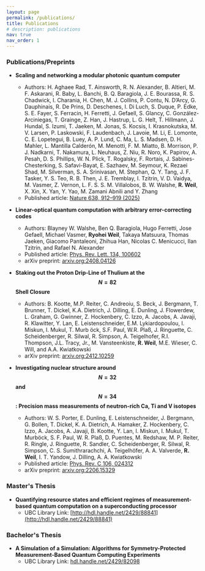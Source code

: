 ```yaml
---
layout: page
permalink: /publications/
title: Publications
# description: publications
nav: true
nav_order: 1
---
```


<!-- ## Publications -->

### Publications/Preprints
- **Scaling and networking a modular photonic quantum computer**
  - Authors: H. Aghaee Rad, T. Ainsworth, R. N. Alexander, B. Altieri, M. F. Askarani, R. Baby, L. Banchi, B. Q. Baragiola, J. E. Bourassa, R. S. Chadwick, I. Charania, H. Chen, M. J. Collins, P. Contu, N. D’Arcy, G. Dauphinais, R. De Prins, D. Deschenes, I. Di Luch, S. Duque, P. Edke, S. E. Fayer, S. Ferracin, H. Ferretti, J. Gefaell, S. Glancy, C. González-Arciniegas, T. Grainge, Z. Han, J. Hastrup, L. G. Helt, T. Hillmann, J. Hundal, S. Izumi, T. Jaeken, M. Jonas, S. Kocsis, I. Krasnokutska, M. V. Larsen, P. Laskowski, F. Laudenbach, J. Lavoie, M. Li, E. Lomonte, C. E. Lopetegui, B. Luey, A. P. Lund, C. Ma, L. S. Madsen, D. H. Mahler, L. Mantilla Calderón, M. Menotti, F. M. Miatto, B. Morrison, P. J. Nadkarni, T. Nakamura, L. Neuhaus, Z. Niu, R. Noro, K. Papirov, A. Pesah, D. S. Phillips, W. N. Plick, T. Rogalsky, F. Rortais, J. Sabines-Chesterking, S. Safavi-Bayat, E. Sazhaev, M. Seymour, K. Rezaei Shad, M. Silverman, S. A. Srinivasan, M. Stephan, Q. Y. Tang, J. F. Tasker, Y. S. Teo, R. B. Then, J. E. Tremblay, I. Tzitrin, V. D. Vaidya, M. Vasmer, Z. Vernon, L. F. S. S. M. Villalobos, B. W. Walshe, **R. Weil**, X. Xin, X. Yan, Y. Yao, M. Zamani Abnili and Y. Zhang
  - Published article: [Nature 638, 912–919 (2025)](https://www.nature.com/articles/s41586-024-08406-9)

- **Linear-optical quantum computation with arbitrary error-correcting codes**
  - Authors: Blayney W. Walshe, Ben Q. Baragiola, Hugo Ferretti, Jose Gefaell, Michael Vasmer, **Ryohei Weil**, Takaya Matsuura, Thomas Jaeken, Giacomo Pantaleoni, Zhihua Han, Nicolas C. Menicucci, Ilan Tzitrin, and Rafael N. Alexander
  - Published article: [Phys. Rev. Lett. 134, 100602](https://journals.aps.org/prl/abstract/10.1103/PhysRevLett.134.100602)
  - arXiv preprint: [arxiv.org:2408.04126](https://arxiv.org/abs/2408.04126)

- **Staking out the Proton Drip-Line of Thulium at the $$N=82$$ Shell Closure**
  <!--- [PDF](/assets/pdf/papers/2206.15329.pdf) -->
  - Authors: B. Kootte, M.P. Reiter, C. Andreoiu, S. Beck, J. Bergmann, T. Brunner, T. Dickel, K.A. Dietrich, J. Dilling, E. Dunling, J. Flowerdew, L. Graham, G. Gwinner, Z. Hockenbery, C. Izzo, A. Jacobs, A. Javaji, R. Klawitter, Y. Lan, E. Leistenschneider, E.M. Lykiardopoulou, I. Miskun, I. Mukul, T. Murb ̈ock, S.F. Paul, W.R. Plaß, J. Ringuette, C. Scheidenberger, R. Silwal, R. Simpson, A. Teigelhofer, R.I. Thompson, J.L. Tracy, Jr., M. Vansteenkiste, **R. Weil**, M.E. Wieser, C. Will, and A.A. Kwiatkowski
  <!--- - Published article: [Phys. Rev. C]-->
  - arXiv preprint: [arxiv.org:2412.10259](https://arxiv.org/abs/2412.10259)

- **Investigating nuclear structure around $$N = 32$$ and $$N = 34$$: Precision mass measurements of neutron-rich Ca, Ti and V isotopes**
  <!-- - [PDF](/assets/pdf/papers/2206.15329.pdf) -->
  - Authors: W. S. Porter, E. Dunling, E. Leistenschneider, J. Bergmann, G. Bollen, T. Dickel, K. A. Dietrich, A. Hamaker, Z. Hockenbery, C. Izzo, A. Jacobs, A. Javaji, B. Kootte, Y. Lan, I. Miskun, I. Mukul, T. Murböck, S. F. Paul, W. R. Plaß, D. Puentes, M. Redshaw, M. P. Reiter, R. Ringle, J. Ringuette, R. Sandler, C. Scheidenberger, R. Silwal, R. Simpson, C. S. Sumithrarachchi, A. Teigelhöfer, A. A. Valverde, **R. Weil**, I. T. Yandow, J. Dilling, A. A. Kwiatkowski
  - Published article: [Phys. Rev. C 106, 024312](https://journals.aps.org/prc/abstract/10.1103/PhysRevC.106.024312)
  - arXiv preprint: [arxiv.org:2206.15329](https://arxiv.org/abs/2206.15329)

### Master's Thesis
- **Quantifying resource states and efficient regimes of measurement-based quantum computation on a superconducting processor** 
  <!-- - [PDF](/assets/pdf/papers/ubc_2024_november_weil_ryohei.pdf) -->
  - UBC Library Link: [http://hdl.handle.net/2429/88841](http://hdl.handle.net/2429/88841)

### Bachelor's Thesis
- **A Simulation of a Simulation: Algorithms for Symmetry-Protected Measurement-Based Quantum Computing Experiments** 
  <!-- - [PDF](/assets/pdf/papers/bach_thesis.pdf) -->
  - UBC Library Link: [hdl.handle.net/2429/82098](http://hdl.handle.net/2429/82098)